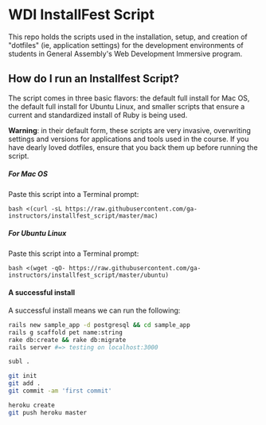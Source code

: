 # WDI InstallFest Script

This repo holds the scripts used in the installation, setup, and creation of "dotfiles" (ie, application settings) for the development environments of students in General Assembly's Web Development Immersive program.

## How do I run an Installfest Script?

The script comes in three basic flavors: the default full install for Mac OS, the default full install for Ubuntu Linux, and smaller scripts that ensure a current and standardized install of Ruby is being used.

**Warning**: in their default form, these scripts are very invasive, overwriting settings and versions for applications and tools used in the course. If you have dearly loved dotfiles, ensure that you back them up before running the script.

##### For Mac OS

Paste this script into a Terminal prompt:

```
bash <(curl -sL https://raw.githubusercontent.com/ga-instructors/installfest_script/master/mac)
```

##### For Ubuntu Linux

Paste this script into a Terminal prompt:

```
bash <(wget -qO- https://raw.githubusercontent.com/ga-instructors/installfest_script/master/ubuntu)
```

#### A successful install

A successful install means we can run the following:

```bash
rails new sample_app -d postgresql && cd sample_app
rails g scaffold pet name:string
rake db:create && rake db:migrate
rails server #=> testing on localhost:3000

subl .

git init
git add .
git commit -am 'first commit'

heroku create
git push heroku master
```
